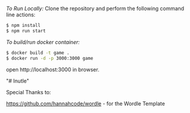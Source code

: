 _To Run Locally:_
Clone the repository and perform the following command line actions:

```bash
$ npm install
$ npm run start
```

_To build/run docker container:_

```bash
$ docker build -t game .
$ docker run -d -p 3000:3000 game
```

open http://localhost:3000 in browser.


"# Inutle" 

Special Thanks to:

https://github.com/hannahcode/wordle - for the Wordle Template